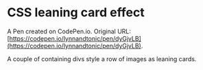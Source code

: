 # CSS leaning card effect

A Pen created on CodePen.io. Original URL: [https://codepen.io/lynnandtonic/pen/dyGjvLB](https://codepen.io/lynnandtonic/pen/dyGjvLB).

A couple of containing divs style a row of images as leaning cards.
